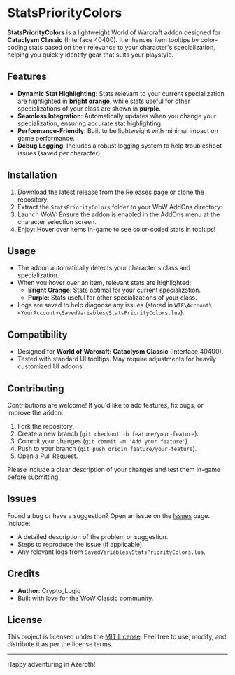 # StatsPriorityColors

**StatsPriorityColors** is a lightweight World of Warcraft addon designed for **Cataclysm Classic** (Interface 40400). It enhances item tooltips by color-coding stats based on their relevance to your character's specialization, helping you quickly identify gear that suits your playstyle.

## Features

- **Dynamic Stat Highlighting**: Stats relevant to your current specialization are highlighted in **bright orange**, while stats useful for other specializations of your class are shown in **purple**.
- **Seamless Integration**: Automatically updates when you change your specialization, ensuring accurate stat highlighting.
- **Performance-Friendly**: Built to be lightweight with minimal impact on game performance.
- **Debug Logging**: Includes a robust logging system to help troubleshoot issues (saved per character).

## Installation

1. Download the latest release from the [Releases](https://github.com/CryptoLogiq/StatsPriorityColors/releases) page or clone the repository.
2. Extract the `StatsPriorityColors` folder to your WoW AddOns directory:
3. Launch WoW: Ensure the addon is enabled in the AddOns menu at the character selection screen.
4. Enjoy: Hover over items in-game to see color-coded stats in tooltips!

## Usage

- The addon automatically detects your character's class and specialization.
- When you hover over an item, relevant stats are highlighted:
  - **Bright Orange**: Stats optimal for your current specialization.
  - **Purple**: Stats useful for other specializations of your class.
- Logs are saved to help diagnose any issues (stored in `WTF\Account\<YourAccount>\SavedVariables\StatsPriorityColors.lua`).

## Compatibility

- Designed for **World of Warcraft: Cataclysm Classic** (Interface 40400).
- Tested with standard UI tooltips. May require adjustments for heavily customized UI addons.

## Contributing

Contributions are welcome! If you'd like to add features, fix bugs, or improve the addon:

1. Fork the repository.
2. Create a new branch (`git checkout -b feature/your-feature`).
3. Commit your changes (`git commit -m 'Add your feature'`).
4. Push to your branch (`git push origin feature/your-feature`).
5. Open a Pull Request.

Please include a clear description of your changes and test them in-game before submitting.

## Issues

Found a bug or have a suggestion? Open an issue on the [Issues](https://github.com/CryptoLogiq/StatsPriorityColors/issues) page. Include:
- A detailed description of the problem or suggestion.
- Steps to reproduce the issue (if applicable).
- Any relevant logs from `SavedVariables\StatsPriorityColors.lua`.

## Credits

- **Author**: Crypto_Logiq
- Built with love for the WoW Classic community.

## License

This project is licensed under the [MIT License](LICENSE). Feel free to use, modify, and distribute it as per the license terms.

---

Happy adventuring in Azeroth!
